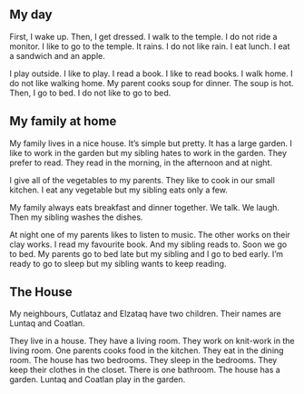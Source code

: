 
```table-of-contents
```


## My day

First, I wake up. Then, I get dressed. I walk to the temple. I do not ride a monitor. I like to go to the temple. It rains. I do not like rain. I eat lunch. I eat a sandwich and an apple.

I play outside. I like to play. I read a book. I like to read books. I walk home. I do not like walking home. My parent cooks soup for dinner. The soup is hot. Then, I go to bed. I do not like to go to bed.


## My family at home

My family lives in a nice house. It’s simple but pretty. It has a large garden. I like to work in the garden but my sibling hates to work in the garden. They prefer to read. They read in the morning, in the afternoon and at night.

I give all of the vegetables to my parents. They like to cook in our small kitchen. I eat any vegetable but my sibling eats only a few.

My family always eats breakfast and dinner together. We talk. We laugh. Then my sibling washes the dishes.

At night one of my parents likes to listen to music. The other works on their clay works. I read my favourite book. And my sibling reads to. Soon we go to bed. My parents go to bed late but my sibling and I go to bed early. I’m ready to go to sleep but my sibling wants to keep reading.


## The House

My neighbours, Cutlataz and Elzataq have two children. Their names are Luntaq and Coatlan.

They live in a house. They have a living room. They work on knit-work in the living room. One parents cooks food in the kitchen. They eat in the dining room. The house has two bedrooms. They sleep in the bedrooms. They keep their clothes in the closet. There is one bathroom. The house has a garden. Luntaq and Coatlan play in the garden. 